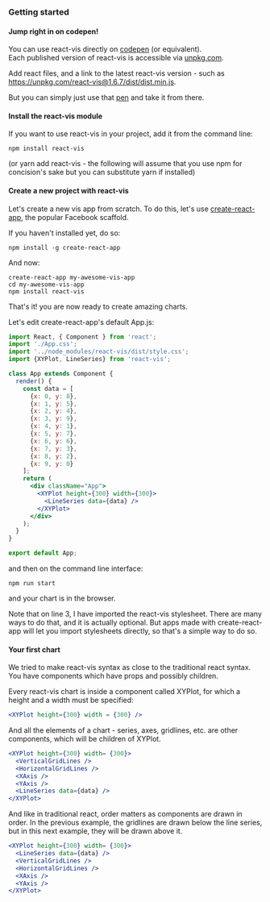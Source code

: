 ### Getting started

#### Jump right in on codepen!

You can use react-vis directly on [codepen](https://codepen.io/ubervisualization/pen/BZOeZB) (or equivalent).  
Each published version of react-vis is accessible via [unpkg.com](https://unpkg.com).

Add react files, and a link to the latest react-vis version - such as https://unpkg.com/react-vis@1.6.7/dist/dist.min.js.

But you can simply just use that [pen](https://codepen.io/ubervisualization/pen/BZOeZB) and take it from there.

#### Install the react-vis module

If you want to use react-vis in your project, add it from the command line: 

```
npm install react-vis
```

(or yarn add react-vis - the following will assume that you use npm for concision's sake but you can substitute yarn if installed)

#### Create a new project with react-vis

Let's create a new vis app from scratch.
To do this, let's use [create-react-app](https://github.com/facebookincubator/create-react-app), the popular Facebook scaffold. 

If you haven't installed yet, do so: 

```
npm install -g create-react-app
```

And now:
```
create-react-app my-awesome-vis-app
cd my-awesome-vis-app
npm install react-vis
```

That's it! you are now ready to create amazing charts. 

Let's edit create-react-app's default App.js: 

```jsx
import React, { Component } from 'react';
import './App.css';
import '../node_modules/react-vis/dist/style.css';
import {XYPlot, LineSeries} from 'react-vis';

class App extends Component {
  render() {
    const data = [
      {x: 0, y: 8},
      {x: 1, y: 5},
      {x: 2, y: 4},
      {x: 3, y: 9},
      {x: 4, y: 1},
      {x: 5, y: 7},
      {x: 6, y: 6},
      {x: 7, y: 3},
      {x: 8, y: 2},
      {x: 9, y: 0}
    ];
    return (
      <div className="App">
        <XYPlot height={300} width={300}>
          <LineSeries data={data} />
        </XYPlot>
      </div>
    );
  }
}

export default App;
```

and then on the command line interface:

```
npm run start
```

and your chart is in the browser. 

Note that on line 3, I have imported the react-vis stylesheet. There are many ways to do that, and it is actually optional. But apps made with create-react-app will let you import stylesheets directly, so that's a simple way to do so.

#### Your first chart

We tried to make react-vis syntax as close to the traditional react syntax. You have components which have props and possibly children. 

Every react-vis chart is inside a component called XYPlot, for which a height and a width must be specified:

```jsx
<XYPlot height={300} width = {300} />
```

And all the elements of a chart - series, axes, gridlines, etc. are other components, which will be children of XYPlot.

```jsx
<XYPlot height={300} width= {300}>
  <VerticalGridLines />
  <HorizontalGridLines />
  <XAxis />
  <YAxis />
  <LineSeries data={data} />
</XYPlot>
```

And like in traditional react, order matters as components are drawn in order. In the previous example, the gridlines are drawn below the line series, but in this next example, they will be drawn above it.

```jsx
<XYPlot height={300} width= {300}>
  <LineSeries data={data} />
  <VerticalGridLines />
  <HorizontalGridLines />
  <XAxis />
  <YAxis />
</XYPlot>
```

